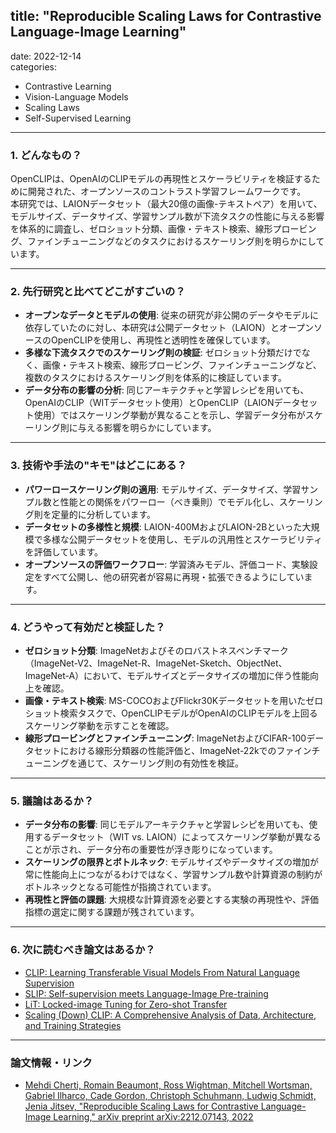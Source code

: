 
## title: "Reproducible Scaling Laws for Contrastive Language-Image Learning"
date: 2022-12-14  
categories:  
- Contrastive Learning  
- Vision-Language Models  
- Scaling Laws  
- Self-Supervised Learning  

---

### 1. どんなもの？
OpenCLIPは、OpenAIのCLIPモデルの再現性とスケーラビリティを検証するために開発された、オープンソースのコントラスト学習フレームワークです。  
本研究では、LAIONデータセット（最大20億の画像-テキストペア）を用いて、モデルサイズ、データサイズ、学習サンプル数が下流タスクの性能に与える影響を体系的に調査し、ゼロショット分類、画像・テキスト検索、線形プロービング、ファインチューニングなどのタスクにおけるスケーリング則を明らかにしています。

---

### 2. 先行研究と比べてどこがすごいの？
- **オープンなデータとモデルの使用**: 従来の研究が非公開のデータやモデルに依存していたのに対し、本研究は公開データセット（LAION）とオープンソースのOpenCLIPを使用し、再現性と透明性を確保しています。  
- **多様な下流タスクでのスケーリング則の検証**: ゼロショット分類だけでなく、画像・テキスト検索、線形プロービング、ファインチューニングなど、複数のタスクにおけるスケーリング則を体系的に検証しています。  
- **データ分布の影響の分析**: 同じアーキテクチャと学習レシピを用いても、OpenAIのCLIP（WITデータセット使用）とOpenCLIP（LAIONデータセット使用）ではスケーリング挙動が異なることを示し、学習データ分布がスケーリング則に与える影響を明らかにしています。

---

### 3. 技術や手法の"キモ"はどこにある？
- **パワーロースケーリング則の適用**: モデルサイズ、データサイズ、学習サンプル数と性能との関係をパワーロー（べき乗則）でモデル化し、スケーリング則を定量的に分析しています。  
- **データセットの多様性と規模**: LAION-400MおよびLAION-2Bといった大規模で多様な公開データセットを使用し、モデルの汎用性とスケーラビリティを評価しています。  
- **オープンソースの評価ワークフロー**: 学習済みモデル、評価コード、実験設定をすべて公開し、他の研究者が容易に再現・拡張できるようにしています。

---

### 4. どうやって有効だと検証した？
- **ゼロショット分類**: ImageNetおよびそのロバストネスベンチマーク（ImageNet-V2、ImageNet-R、ImageNet-Sketch、ObjectNet、ImageNet-A）において、モデルサイズとデータサイズの増加に伴う性能向上を確認。  
- **画像・テキスト検索**: MS-COCOおよびFlickr30Kデータセットを用いたゼロショット検索タスクで、OpenCLIPモデルがOpenAIのCLIPモデルを上回るスケーリング挙動を示すことを確認。  
- **線形プロービングとファインチューニング**: ImageNetおよびCIFAR-100データセットにおける線形分類器の性能評価と、ImageNet-22kでのファインチューニングを通じて、スケーリング則の有効性を検証。

---

### 5. 議論はあるか？
- **データ分布の影響**: 同じモデルアーキテクチャと学習レシピを用いても、使用するデータセット（WIT vs. LAION）によってスケーリング挙動が異なることが示され、データ分布の重要性が浮き彫りになっています。  
- **スケーリングの限界とボトルネック**: モデルサイズやデータサイズの増加が常に性能向上につながるわけではなく、学習サンプル数や計算資源の制約がボトルネックとなる可能性が指摘されています。  
- **再現性と評価の課題**: 大規模な計算資源を必要とする実験の再現性や、評価指標の選定に関する課題が残されています。

---

### 6. 次に読むべき論文はあるか？
- [CLIP: Learning Transferable Visual Models From Natural Language Supervision](https://arxiv.org/abs/2103.00020)  
- [SLIP: Self-supervision meets Language-Image Pre-training](https://arxiv.org/abs/2112.12750)  
- [LiT: Locked-image Tuning for Zero-shot Transfer](https://arxiv.org/abs/2111.07991)  
- [Scaling (Down) CLIP: A Comprehensive Analysis of Data, Architecture, and Training Strategies](https://arxiv.org/abs/2404.08197)  

---

### 論文情報・リンク  
- [Mehdi Cherti, Romain Beaumont, Ross Wightman, Mitchell Wortsman, Gabriel Ilharco, Cade Gordon, Christoph Schuhmann, Ludwig Schmidt, Jenia Jitsev, "Reproducible Scaling Laws for Contrastive Language-Image Learning," arXiv preprint arXiv:2212.07143, 2022](https://arxiv.org/abs/2212.07143)
